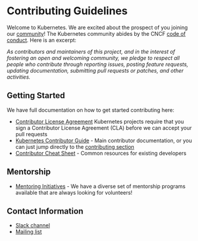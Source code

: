 # Contributing Guidelines

Welcome to Kubernetes. We are excited about the prospect of you joining our [community](https://github.com/kubernetes/community)! The Kubernetes community abides by the CNCF [code of conduct](code-of-conduct.md). Here is an excerpt:

_As contributors and maintainers of this project, and in the interest of fostering an open and welcoming community, we pledge to respect all people who contribute through reporting issues, posting feature requests, updating documentation, submitting pull requests or patches, and other activities._

## Getting Started

We have full documentation on how to get started contributing here:

- [Contributor License Agreement](https://github.com/kubernetes/community/CLA.md) Kubernetes projects require that you sign a Contributor License Agreement (CLA) before we can accept your pull requests
- [Kubernetes Contributor Guide](http://github.com/kubernetes/community/contributors/guide) - Main contributor documentation, or you can just jump directly to the [contributing section](http://github.com/kubernetes/community/contributors/guide#contributing)
- [Contributor Cheat Sheet](https://github.com/kubernetes/community/contributors/guide/contributor-cheatsheet.md) - Common resources for existing developers

## Mentorship

- [Mentoring Initiatives](https://github.com/kubernetes/community/mentoring) - We have a diverse set of mentorship programs available that are always looking for volunteers!

## Contact Information

- [Slack channel](https://kubernetes.slack.com/messages/sig-storage-cosi)
- [Mailing list](https://groups.google.com/g/container-object-storage-interface-wg)
